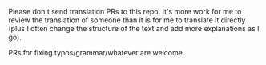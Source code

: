Please don't send translation PRs to this repo. It's more work for me to review the translation of someone than it is
for me to translate it directly (plus I often change the structure of the text and add more explanations as I go).

PRs for fixing typos/grammar/whatever are welcome.

